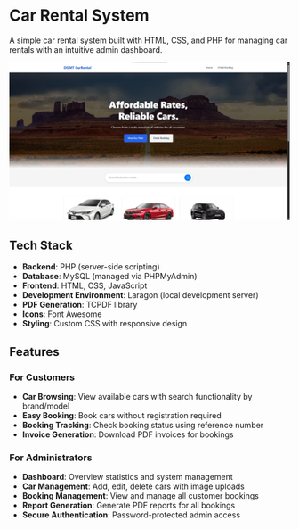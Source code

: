 # Car Rental System

A simple car rental system built with HTML, CSS, and PHP for managing car rentals with an intuitive admin dashboard.

![Car Rental System](car-rental1.jpg)

## Tech Stack
- **Backend**: PHP (server-side scripting)
- **Database**: MySQL (managed via PHPMyAdmin)
- **Frontend**: HTML, CSS, JavaScript
- **Development Environment**: Laragon (local development server)
- **PDF Generation**: TCPDF library
- **Icons**: Font Awesome
- **Styling**: Custom CSS with responsive design

## Features

### For Customers
- **Car Browsing**: View available cars with search functionality by brand/model
- **Easy Booking**: Book cars without registration required
- **Booking Tracking**: Check booking status using reference number
- **Invoice Generation**: Download PDF invoices for bookings

### For Administrators
- **Dashboard**: Overview statistics and system management
- **Car Management**: Add, edit, delete cars with image uploads
- **Booking Management**: View and manage all customer bookings
- **Report Generation**: Generate PDF reports for all bookings
- **Secure Authentication**: Password-protected admin access